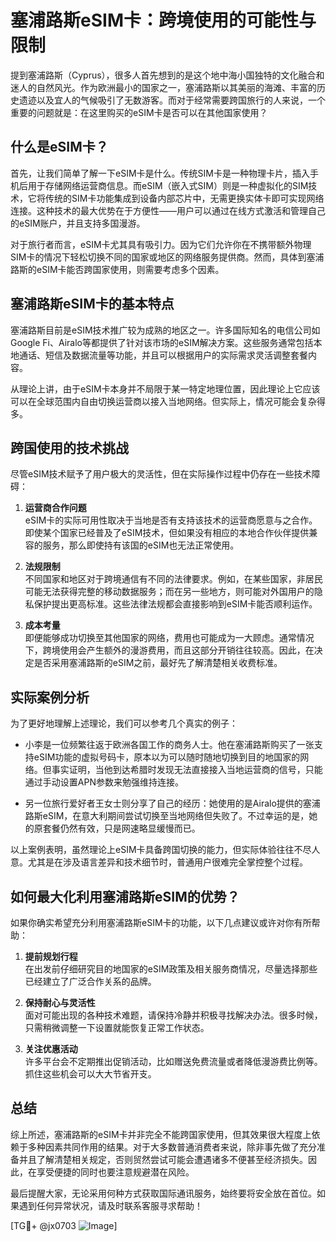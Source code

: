 # 塞浦路斯eSIM卡：跨境使用的可能性与限制

提到塞浦路斯（Cyprus），很多人首先想到的是这个地中海小国独特的文化融合和迷人的自然风光。作为欧洲最小的国家之一，塞浦路斯以其美丽的海滩、丰富的历史遗迹以及宜人的气候吸引了无数游客。而对于经常需要跨国旅行的人来说，一个重要的问题就是：在这里购买的eSIM卡是否可以在其他国家使用？

## 什么是eSIM卡？

首先，让我们简单了解一下eSIM卡是什么。传统SIM卡是一种物理卡片，插入手机后用于存储网络运营商信息。而eSIM（嵌入式SIM）则是一种虚拟化的SIM技术，它将传统的SIM卡功能集成到设备内部芯片中，无需更换实体卡即可实现网络连接。这种技术的最大优势在于方便性——用户可以通过在线方式激活和管理自己的eSIM账户，并且支持多国漫游。

对于旅行者而言，eSIM卡尤其具有吸引力。因为它们允许你在不携带额外物理SIM卡的情况下轻松切换不同的国家或地区的网络服务提供商。然而，具体到塞浦路斯的eSIM卡能否跨国家使用，则需要考虑多个因素。

## 塞浦路斯eSIM卡的基本特点

塞浦路斯目前是eSIM技术推广较为成熟的地区之一。许多国际知名的电信公司如Google Fi、Airalo等都提供了针对该市场的eSIM解决方案。这些服务通常包括本地通话、短信及数据流量等功能，并且可以根据用户的实际需求灵活调整套餐内容。

从理论上讲，由于eSIM卡本身并不局限于某一特定地理位置，因此理论上它应该可以在全球范围内自由切换运营商以接入当地网络。但实际上，情况可能会复杂得多。

## 跨国使用的技术挑战

尽管eSIM技术赋予了用户极大的灵活性，但在实际操作过程中仍存在一些技术障碍：

1. **运营商合作问题**  
   eSIM卡的实际可用性取决于当地是否有支持该技术的运营商愿意与之合作。即使某个国家已经普及了eSIM技术，但如果没有相应的本地合作伙伴提供兼容的服务，那么即使持有该国的eSIM也无法正常使用。

2. **法规限制**  
   不同国家和地区对于跨境通信有不同的法律要求。例如，在某些国家，非居民可能无法获得完整的移动数据服务；而在另一些地方，则可能对外国用户的隐私保护提出更高标准。这些法律法规都会直接影响到eSIM卡能否顺利运作。

3. **成本考量**  
   即便能够成功切换至其他国家的网络，费用也可能成为一大顾虑。通常情况下，跨境使用会产生额外的漫游费用，而且这部分开销往往较高。因此，在决定是否采用塞浦路斯的eSIM之前，最好先了解清楚相关收费标准。

## 实际案例分析

为了更好地理解上述理论，我们可以参考几个真实的例子：

- 小李是一位频繁往返于欧洲各国工作的商务人士。他在塞浦路斯购买了一张支持eSIM功能的虚拟号码卡，原本以为可以随时随地切换到目的地国家的网络。但事实证明，当他到达希腊时发现无法直接接入当地运营商的信号，只能通过手动设置APN参数来勉强维持连接。
  
- 另一位旅行爱好者王女士则分享了自己的经历：她使用的是Airalo提供的塞浦路斯eSIM，在意大利期间尝试切换至当地网络但失败了。不过幸运的是，她的原套餐仍然有效，只是网速略显缓慢而已。

以上案例表明，虽然理论上eSIM卡具备跨国切换的能力，但实际体验往往不尽人意。尤其是在涉及语言差异和技术细节时，普通用户很难完全掌控整个过程。

## 如何最大化利用塞浦路斯eSIM的优势？

如果你确实希望充分利用塞浦路斯eSIM卡的功能，以下几点建议或许对你有所帮助：

1. **提前规划行程**  
   在出发前仔细研究目的地国家的eSIM政策及相关服务商情况，尽量选择那些已经建立了广泛合作关系的品牌。

2. **保持耐心与灵活性**  
   面对可能出现的各种技术难题，请保持冷静并积极寻找解决办法。很多时候，只需稍微调整一下设置就能恢复正常工作状态。

3. **关注优惠活动**  
   许多平台会不定期推出促销活动，比如赠送免费流量或者降低漫游费比例等。抓住这些机会可以大大节省开支。

## 总结

综上所述，塞浦路斯的eSIM卡并非完全不能跨国家使用，但其效果很大程度上依赖于多种因素共同作用的结果。对于大多数普通消费者来说，除非事先做了充分准备并且了解清楚相关规定，否则贸然尝试可能会遭遇诸多不便甚至经济损失。因此，在享受便捷的同时也要注意规避潜在风险。

最后提醒大家，无论采用何种方式获取国际通讯服务，始终要将安全放在首位。如果遇到任何异常状况，请及时联系客服寻求帮助！

[TG💪+ @jx0703 ![Image](https://github.com/user-attachments/assets/dbca1d08-cadb-493c-b0ec-ad6f7a83f270)]